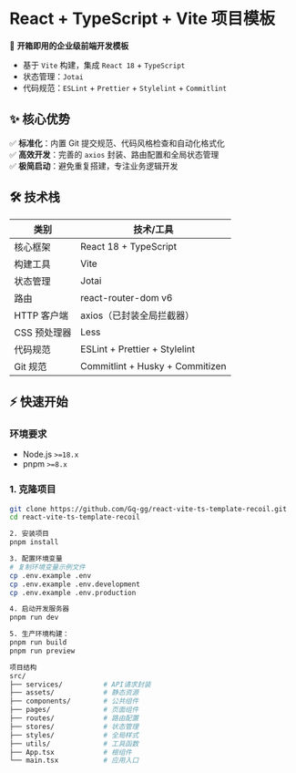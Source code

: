 # React + TypeScript + Vite 项目模板

🚀 **开箱即用的企业级前端开发模板**  
- 基于 `Vite` 构建，集成 `React 18` + `TypeScript`
- 状态管理：`Jotai`
- 代码规范：`ESLint` + `Prettier` + `Stylelint` + `Commitlint`

## ✨ 核心优势
✅ **标准化**：内置 Git 提交规范、代码风格检查和自动化格式化  
✅ **高效开发**：完善的 `axios` 封装、路由配置和全局状态管理  
✅ **极简启动**：避免重复搭建，专注业务逻辑开发  

## 🛠 技术栈
| 类别         | 技术/工具                       |
| ------------ | ------------------------------- |
| 核心框架     | React 18 + TypeScript           |
| 构建工具     | Vite                            |
| 状态管理     | Jotai                           |
| 路由         | react-router-dom v6             |
| HTTP 客户端  | axios（已封装全局拦截器）       |
| CSS 预处理器 | Less                            |
| 代码规范     | ESLint + Prettier + Stylelint   |
| Git 规范     | Commitlint + Husky + Commitizen |

## ⚡ 快速开始

### 环境要求
- Node.js `>=18.x`
- pnpm `>=8.x`

### 1. 克隆项目
```bash
git clone https://github.com/Gq-gg/react-vite-ts-template-recoil.git
cd react-vite-ts-template-recoil

2. 安装项目
pnpm install

3. 配置环境变量
# 复制环境变量示例文件
cp .env.example .env
cp .env.example .env.development
cp .env.example .env.production

4. 启动开发服务器
pnpm run dev

5. 生产环境构建：
pnpm run build
pnpm run preview

项目结构
src/
├── services/          # API请求封装
├── assets/            # 静态资源
├── components/        # 公共组件
├── pages/             # 页面组件
├── routes/            # 路由配置
├── stores/            # 状态管理
├── styles/            # 全局样式
├── utils/             # 工具函数
├── App.tsx            # 根组件
└── main.tsx           # 应用入口
